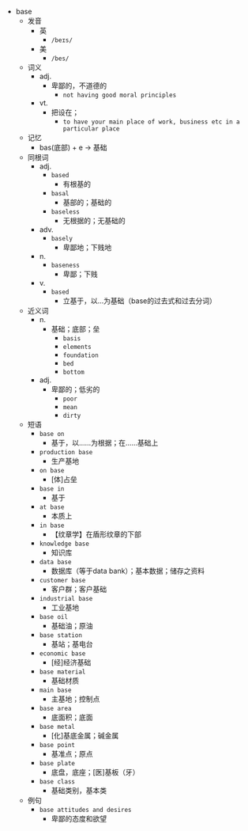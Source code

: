 - base
  - 发音
    - 英
      - `/beɪs/`
    - 美
      - `/bes/`
  - 词义
    - adj.
      - 卑鄙的，不道德的
        - `not having good moral principles`
    - vt.
      - 把设在；
        - `to have your main place of work, business etc in a particular place`
  - 记忆
    - bas(底部) + e → 基础
  - 同根词
    - adj.
      - `based`
        - 有根基的
      - `basal`
        - 基部的；基础的
      - `baseless`
        - 无根据的；无基础的
    - adv.
      - `basely`
        - 卑鄙地；下贱地
    - n.
      - `baseness`
        - 卑鄙；下贱
    - v.
      - `based`
        - 立基于，以…为基础（base的过去式和过去分词）
  - 近义词
    - n.
      - 基础；底部；垒
        - `basis`
        - `elements`
        - `foundation`
        - `bed`
        - `bottom`
    - adj.
      - 卑鄙的；低劣的
        - `poor`
        - `mean`
        - `dirty`
  - 短语
    - `base on`
      - 基于，以……为根据；在……基础上 
    - `production base`
      - 生产基地 
    - `on base`
      - [体]占垒 
    - `base in`
      - 基于 
    - `at base`
      - 本质上 
    - `in base`
      - 【纹章学】在盾形纹章的下部 
    - `knowledge base`
      - 知识库 
    - `data base`
      - 数据库（等于data bank）；基本数据；储存之资料 
    - `customer base`
      - 客户群；客户基础 
    - `industrial base`
      - 工业基地 
    - `base oil`
      - 基础油；原油 
    - `base station`
      - 基站；基电台 
    - `economic base`
      - [经]经济基础 
    - `base material`
      - 基础材质 
    - `main base`
      - 主基地；控制点 
    - `base area`
      - 底面积；底面 
    - `base metal`
      - [化]基底金属；碱金属 
    - `base point`
      - 基准点；原点 
    - `base plate`
      - 底盘，底座；[医]基板（牙） 
    - `base class`
      - 基础类别，基本类 
  - 例句
    - `base attitudes and desires`
      - 卑鄙的态度和欲望

